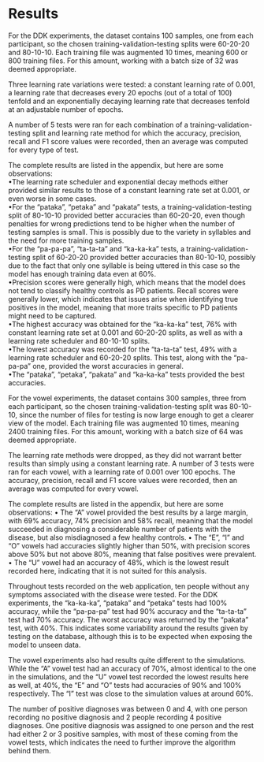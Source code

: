 # Results

For the DDK experiments, the dataset contains 100 samples, one from each participant, so the chosen training-validation-testing splits were 60-20-20 and 80-10-10. Each training file was augmented 10 times, meaning 600 or 800 training files. For this amount, working with a batch size of 32 was deemed appropriate.

Three learning rate variations were tested: a constant learning rate of 0.001, a learning rate that decreases every 20 epochs (out of a total of 100) tenfold and an exponentially decaying learning rate that decreases tenfold at an adjustable number of epochs.

A number of 5 tests were ran for each combination of a training-validation-testing split and learning rate method for which the accuracy, precision, recall and F1 score values were recorded, then an average was computed for every type of test.

The complete results are listed in the appendix, but here are some observations:\
•The learning rate scheduler and exponential decay methods either provided similar results to those of a constant learning rate set at 0.001, or even worse in some cases.\
•For the “pataka”, “petaka” and “pakata” tests, a training-validation-testing split of 80-10-10 provided better accuracies than 60-20-20, even though penalties for wrong predictions tend to be higher when the number of testing samples is small. This is possibly due to the variety in syllables and the need for more training samples.\
•For the “pa-pa-pa”, “ta-ta-ta” and “ka-ka-ka” tests, a training-validation-testing split of 60-20-20 provided better accuracies than 80-10-10, possibly due to the fact that only one syllable is being uttered in this case so the model has enough training data even at 60%.\
•Precision scores were generally high, which means that the model does not tend to classify healthy controls as PD patients. Recall scores were generally lower, which indicates that issues arise when identifying true positives in the model, meaning that more traits specific to PD patients might need to be captured.\
•The highest accuracy was obtained for the “ka-ka-ka” test, 76% with constant learning rate set at 0.001 and 60-20-20 splits, as well as with a learning rate scheduler and 80-10-10 splits.\
•The lowest accuracy was recorded for the “ta-ta-ta” test, 49% with a learning rate scheduler and 60-20-20 splits. This test, along with the “pa-pa-pa” one, provided the worst accuracies in general.\
•The “pataka”, “petaka”, “pakata” and “ka-ka-ka” tests provided the best accuracies.

For the vowel experiments, the dataset contains 300 samples, three from each participant, so the chosen training-validation-testing split was 80-10-10, since the number of files for testing is now large enough to get a clearer view of the model. Each training file was augmented 10 times, meaning 2400 training files. For this amount, working with a batch size of 64 was deemed appropriate.

The learning rate methods were dropped, as they did not warrant better results than simply using a constant learning rate. A number of 3 tests were ran for each vowel, with a learning rate of 0.001 over 100 epochs. The accuracy, precision, recall and F1 score values were recorded, then an average was computed for every vowel.

The complete results are listed in the appendix, but here are some observations:
• The “A” vowel provided the best results by a large margin, with 69% accuracy, 74% precision and 58% recall, meaning that the model succeeded in diagnosing a considerable number of patients with the disease, but also misdiagnosed a few healthy controls.
• The “E”, “I” and “O” vowels had accuracies slightly higher than 50%, with precision scores above 50% but not above 80%, meaning that false positives were prevalent.
• The “U” vowel had an accuracy of 48%, which is the lowest result recorded here, indicating that it is not suited for this analysis.

Throughout tests recorded on the web application, ten people without any symptoms associated with the disease were tested. For the DDK experiments, the “ka-ka-ka”, “pataka” and “petaka” tests had 100% accuracy, while the “pa-pa-pa” test had 90% accuracy and the “ta-ta-ta” test had 70% accuracy. The worst accuracy was returned by the “pakata” test, with 40%. This indicates some variability around the results given by testing on the database, although this is to be expected when exposing the model to unseen data.

The vowel experiments also had results quite different to the simulations. While the “A” vowel test had an accuracy of 70%, almost identical to the one in the simulations, and the “U” vowel test recorded the lowest results here as well, at 40%, the “E” and “O” tests had accuracies of 90% and 100% respectively. The “I” test was close to the simulation values at around 60%.

The number of positive diagnoses was between 0 and 4, with one person recording no positive diagnosis and 2 people recording 4 positive diagnoses. One positive diagnosis was assigned to one person and the rest had either 2 or 3 positive samples, with most of these coming from the vowel tests, which indicates the need to further improve the algorithm behind them.
